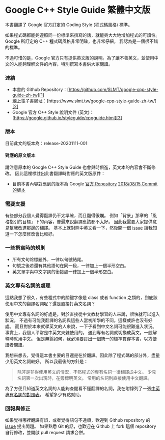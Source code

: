# Google C++ Style Guide 繁體中文版

本書翻譯了 Google 官方訂定的 Coding Style (程式碼風格) 標準。

如果程式碼都能夠遵照同一份標準來撰寫的話，就能夠大大地增加程式的可讀性。 Google 所訂定的 C++ 程式碼風格非常明確，也非常仔細。 我認為是一個很不錯的標準。

不過可惜的是，Google 官方只有提供英文版的說明。為了讓不善英文，並使用中文的人能夠理解文件的內容，特別撰寫本書供大家閱讀。

### 連結

- 本書的 Github Repository：[https://github.com/SLMT/google-cpp-style-guide-zh-tw][1]
- 線上電子書網址：[https://www.slmt.tw/google-cpp-style-guide-zh-tw/][2]
- Google 官方 C++ Style 說明文件 (英文)：[https://google.github.io/styleguide/cppguide.html][3]

### 版本

目前此文的版本為：release-20201111-001

#### 對應的原文版本

請注意原本的 Google C++ Style Guide 也會與時俱進，英文本的內容會不斷修改。 因此這裡標註出此書翻譯時對應的英文版原件：

- 目前本書內容對應到的版本為 Google [官方 Repository][6] [2018/08/15 Commit 的版本][5]

### 需要支援

有些部分我個人覺得翻譯仍不太準確，而且翻得很爛。 例如「背景」那章的「風格指引的目標」下的內容，普遍來說翻譯應該都不太好。 因此我需要大家提供意見幫我改進那邊的翻譯。 基本上就對照中英文看一下，然後開一個 [issue][4] 讓我知道一下怎麼修改會比較好。

### 一些撰寫時的規則

- 所有文句除標題外，一律以句號結尾。
- 句號之後若還有其他語句在同一段，一律加上一個半形空白。
- 英文單字與中文字詞的銜接處一律加上一個半形空白。

### 英文專有名詞的處理

這點我想了很久，有些程式中的關鍵字像是 class 或者 function 之類的，到底該使用中文的翻譯名詞呢？還是直接打英文名詞？

使用中文專有名詞的好處是，對於直接從中文教材學習的人來說，很快就可以進入狀況。 不過有可能我翻譯的名詞與這些人當初所學的不同，這樣或許也沒有好處。 而且對於本來就學英文的人來說，一下子看到中文名詞可能很難進入狀況。 事實上，我個人平常是中英文夾雜使用的。 遇到專有名詞就切換成英文，一般解釋時就用中文。 但是無論如何，我必須要訂出一個統一的標準貫穿本書，以方便讀者閱讀。

我想來想去，覺得這本書主要的目還是在於翻譯。因此除了程式碼的部分外，盡量少用英文名詞較好。 所以我最後的方針是：

> 除非是非得使用英文的情況，不然程式的專有名詞一律翻譯成中文。 少見名詞第一次出現時，在旁標明英文。 常用的名詞則直接使用中文翻譯。

為了方便只知道英文名詞的人能夠查閱看不懂翻譯的名詞，我在附錄列了一張[中英專有名詞的對照表](src/english-word-table.md)。 希望多少有點幫助。

### 回報與修正

如果覺得哪裡翻譯有誤，或者覺得語句不通順，歡迎到 Github repository 的 [issue][4] 提出問題。 如果熟悉 Git 的話，也歡迎在 Github 上 fork 這個 repository 自行修改，並開啟 pull request 請求合併。

[1]: https://github.com/SLMT/google-cpp-style-guide-zh-tw
[2]: https://www.slmt.tw/google-cpp-style-guide-zh-tw/
[3]: https://google.github.io/styleguide/cppguide.html
[4]: https://github.com/SLMT/google-cpp-style-guide-zh-tw/issues
[5]: https://github.com/google/styleguide/blob/63107a12eb85a4da33e2585a912234e4794cea06/cppguide.html
[6]: https://github.com/google/styleguide/
